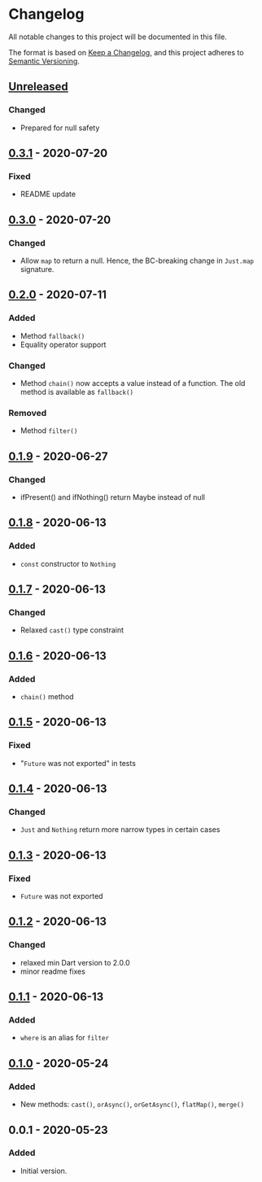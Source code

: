 # Changelog
All notable changes to this project will be documented in this file.

The format is based on [Keep a Changelog](https://keepachangelog.com/en/1.0.0/),
and this project adheres to [Semantic Versioning](https://semver.org/spec/v2.0.0.html).

## [Unreleased]
### Changed
- Prepared for null safety

## [0.3.1] - 2020-07-20
### Fixed
- README update

## [0.3.0] - 2020-07-20
### Changed
- Allow `map` to return a null. Hence, the BC-breaking change in `Just.map` signature.

## [0.2.0] - 2020-07-11
### Added
- Method `fallback()`
- Equality operator support

### Changed
- Method `chain()` now accepts a value instead of a function. The old method is available as `fallback()`

### Removed
- Method `filter()`

## [0.1.9] - 2020-06-27
### Changed
- ifPresent() and ifNothing() return Maybe<T> instead of null

## [0.1.8] - 2020-06-13
### Added
- `const` constructor to `Nothing`

## [0.1.7] - 2020-06-13
### Changed
- Relaxed `cast()` type constraint

## [0.1.6] - 2020-06-13
### Added
- `chain()` method

## [0.1.5] - 2020-06-13
### Fixed
- "`Future` was not exported" in tests

## [0.1.4] - 2020-06-13
### Changed
- `Just` and `Nothing` return more narrow types in certain cases

## [0.1.3] - 2020-06-13
### Fixed
- `Future` was not exported

## [0.1.2] - 2020-06-13
### Changed
- relaxed min Dart version to 2.0.0
- minor readme fixes

## [0.1.1] - 2020-06-13
### Added
- `where` is an alias for `filter`

## [0.1.0] - 2020-05-24
### Added
- New methods: `cast()`, `orAsync()`, `orGetAsync()`, `flatMap()`, `merge()`

## 0.0.1 - 2020-05-23
### Added
- Initial version.

[Unreleased]: https://github.com/f3ath/maybe-just-nothing/compare/0.3.1...HEAD
[0.3.1]: https://github.com/f3ath/maybe-just-nothing/compare/0.3.0...0.3.1
[0.3.0]: https://github.com/f3ath/maybe-just-nothing/compare/0.2.0...0.3.0
[0.2.0]: https://github.com/f3ath/maybe-just-nothing/compare/0.1.9...0.2.0
[0.1.9]: https://github.com/f3ath/maybe-just-nothing/compare/0.1.8...0.1.9
[0.1.8]: https://github.com/f3ath/maybe-just-nothing/compare/0.1.7..0.1.8
[0.1.7]: https://github.com/f3ath/maybe-just-nothing/compare/0.1.6..0.1.7
[0.1.6]: https://github.com/f3ath/maybe-just-nothing/compare/0.1.5..0.1.6
[0.1.5]: https://github.com/f3ath/maybe-just-nothing/compare/0.1.4..0.1.5
[0.1.4]: https://github.com/f3ath/maybe-just-nothing/compare/0.1.3..0.1.4
[0.1.3]: https://github.com/f3ath/maybe-just-nothing/compare/0.1.2..0.1.3
[0.1.2]: https://github.com/f3ath/maybe-just-nothing/compare/0.1.1..0.1.2
[0.1.1]: https://github.com/f3ath/maybe-just-nothing/compare/0.1.0..0.1.1
[0.1.0]: https://github.com/f3ath/maybe-just-nothing/compare/0.0.1..0.1.0